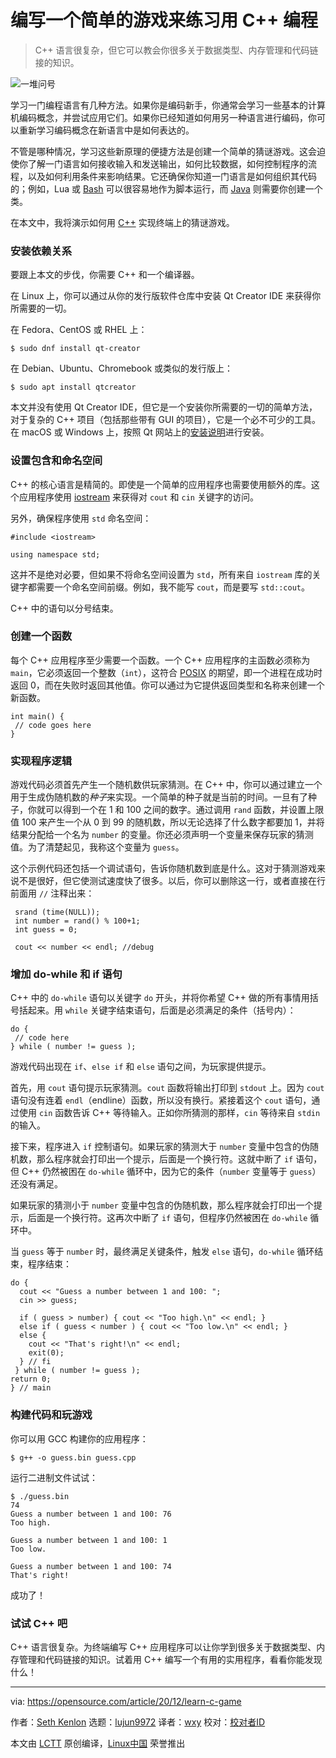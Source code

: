 [#]: collector: (lujun9972)
[#]: translator: (wxy)
[#]: reviewer: ( )
[#]: publisher: ( )
[#]: url: ( )
[#]: subject: (Practice programming in C++ by writing a simple game)
[#]: via: (https://opensource.com/article/20/12/learn-c-game)
[#]: author: (Seth Kenlon https://opensource.com/users/seth)

编写一个简单的游戏来练习用 C++ 编程
======

> C++ 语言很复杂，但它可以教会你很多关于数据类型、内存管理和代码链接的知识。

![一堆问号][1]

学习一门编程语言有几种方法。如果你是编码新手，你通常会学习一些基本的计算机编码概念，并尝试应用它们。如果你已经知道如何用另一种语言进行编码，你可以重新学习编码概念在新语言中是如何表达的。

不管是哪种情况，学习这些新原理的便捷方法是创建一个简单的猜谜游戏。这会迫使你了解一门语言如何接收输入和发送输出，如何比较数据，如何控制程序的流程，以及如何利用条件来影响结果。它还确保你知道一门语言是如何组织其代码的；例如，Lua 或 [Bash][2] 可以很容易地作为脚本运行，而 [Java][3] 则需要你创建一个类。

在本文中，我将演示如何用 [C++][4] 实现终端上的猜谜游戏。

### 安装依赖关系

要跟上本文的步伐，你需要 C++ 和一个编译器。

在 Linux 上，你可以通过从你的发行版软件仓库中安装 Qt Creator IDE 来获得你所需要的一切。

在 Fedora、CentOS 或 RHEL 上：

```
$ sudo dnf install qt-creator
```

在 Debian、Ubuntu、Chromebook 或类似的发行版上：

```
$ sudo apt install qtcreator
```

本文并没有使用 Qt Creator IDE，但它是一个安装你所需要的一切的简单方法，对于复杂的 C++ 项目（包括那些带有 GUI 的项目），它是一个必不可少的工具。在 macOS 或 Windows 上，按照 Qt 网站上的[安装说明][5]进行安装。

### 设置包含和命名空间

C++ 的核心语言是精简的。即使是一个简单的应用程序也需要使用额外的库。这个应用程序使用 [iostream][6] 来获得对 `cout` 和 `cin` 关键字的访问。

另外，确保程序使用 `std` 命名空间：

```
#include <iostream>

using namespace std;
```

这并不是绝对必要，但如果不将命名空间设置为 `std`，所有来自 `iostream` 库的关键字都需要一个命名空间前缀。例如，我不能写 `cout`，而是要写 `std::cout`。

C++ 中的语句以分号结束。

### 创建一个函数

每个 C++ 应用程序至少需要一个函数。一个 C++ 应用程序的主函数必须称为 `main`，它必须返回一个整数（`int`），这符合 [POSIX][7] 的期望，即一个进程在成功时返回 0，而在失败时返回其他值。你可以通过为它提供返回类型和名称来创建一个新函数。

```
int main() {
 // code goes here
}
```

### 实现程序逻辑

游戏代码必须首先产生一个随机数供玩家猜测。在 C++ 中，你可以通过建立一个用于生成伪随机数的*种子*来实现。一个简单的种子就是当前的时间。一旦有了种子，你就可以得到一个在 1 和 100 之间的数字。通过调用 `rand` 函数，并设置上限值 100 来产生一个从 0 到 99 的随机数，所以无论选择了什么数字都要加 1，并将结果分配给一个名为 `number` 的变量。你还必须声明一个变量来保存玩家的猜测值。为了清楚起见，我称这个变量为 `guess`。

这个示例代码还包括一个调试语句，告诉你随机数到底是什么。这对于猜测游戏来说不是很好，但它使测试速度快了很多。以后，你可以删除这一行，或者直接在行前面用 `//` 注释出来：

```
 srand (time(NULL));
 int number = rand() % 100+1;
 int guess = 0;

 cout << number << endl; //debug
```


### 增加 do-while 和 if 语句

C++ 中的 `do-while` 语句以关键字 `do` 开头，并将你希望 C++ 做的所有事情用括号括起来。用 `while` 关键字结束语句，后面是必须满足的条件（括号内）：

```
do {
 // code here
} while ( number != guess );
```

游戏代码出现在 `if`、`else if` 和 `else` 语句之间，为玩家提供提示。

首先，用 `cout` 语句提示玩家猜测。`cout` 函数将输出打印到 `stdout` 上。因为 `cout` 语句没有连着 `endl`（endline）函数，所以没有换行。紧接着这个 `cout` 语句，通过使用 `cin` 函数告诉 C++ 等待输入。正如你所猜测的那样，`cin` 等待来自 `stdin` 的输入。

接下来，程序进入 `if` 控制语句。如果玩家的猜测大于 `number` 变量中包含的伪随机数，那么程序就会打印出一个提示，后面是一个换行符。这就中断了 `if` 语句，但 C++ 仍然被困在 `do-while` 循环中，因为它的条件（`number` 变量等于 `guess`）还没有满足。

如果玩家的猜测小于 `number` 变量中包含的伪随机数，那么程序就会打印出一个提示，后面是一个换行符。这再次中断了 `if` 语句，但程序仍然被困在 `do-while` 循环中。

当 `guess` 等于 `number` 时，最终满足关键条件，触发 `else` 语句，`do-while` 循环结束，程序结束：

```
do {
  cout << "Guess a number between 1 and 100: ";
  cin >> guess;

  if ( guess > number) { cout << "Too high.\n" << endl; }
  else if ( guess < number ) { cout << "Too low.\n" << endl; }
  else {
    cout << "That's right!\n" << endl;
    exit(0);
  } // fi
 } while ( number != guess );
return 0;
} // main
```

### 构建代码和玩游戏

你可以用 GCC 构建你的应用程序：

```
$ g++ -o guess.bin guess.cpp
```

运行二进制文件试试：

```
$ ./guess.bin
74
Guess a number between 1 and 100: 76
Too high.

Guess a number between 1 and 100: 1
Too low.

Guess a number between 1 and 100: 74
That's right!
```

成功了！

### 试试 C++ 吧

C++ 语言很复杂。为终端编写 C++ 应用程序可以让你学到很多关于数据类型、内存管理和代码链接的知识。试着用 C++ 编写一个有用的实用程序，看看你能发现什么！

--------------------------------------------------------------------------------

via: https://opensource.com/article/20/12/learn-c-game

作者：[Seth Kenlon][a]
选题：[lujun9972][b]
译者：[wxy](https://github.com/wxy)
校对：[校对者ID](https://github.com/校对者ID)

本文由 [LCTT](https://github.com/LCTT/TranslateProject) 原创编译，[Linux中国](https://linux.cn/) 荣誉推出

[a]: https://opensource.com/users/seth
[b]: https://github.com/lujun9972
[1]: https://opensource.com/sites/default/files/styles/image-full-size/public/lead-images/BIZ_question_B.png?itok=f88cyt00 (A bunch of question marks)
[2]: https://opensource.com/article/20/12/learn-bash
[3]: https://opensource.com/article/20/12/learn-java-writing-guess-number-game
[4]: https://www.cplusplus.com/
[5]: https://www.qt.io/product/development-tools
[6]: http://www.cplusplus.com/reference/iostream/
[7]: https://opensource.com/article/19/7/what-posix-richard-stallman-explains
